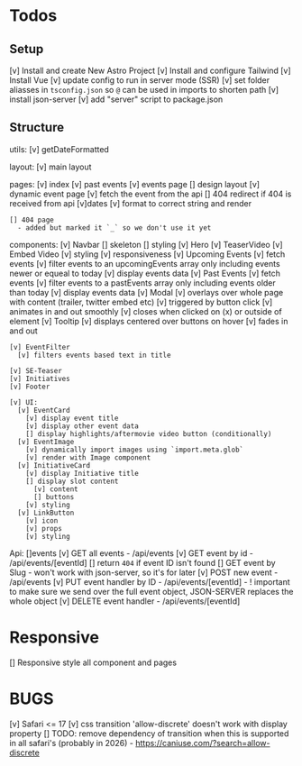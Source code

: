 # Todos 


## Setup
  [v] Install and create New Astro Project
  [v] Install and configure Tailwind
  [v] Install Vue
  [v] update config to run in server mode (SSR)
  [v] set folder aliasses in `tsconfig.json` so `@` can be used in imports to shorten path
  [v] install json-server
    [v] add "server" script to package.json

## Structure
  utils: 
    [v] getDateFormatted

  layout:
    [v] main layout

  pages:
    [v] index
    [v] past events
    [v] events page
      [] design layout
    [v] dynamic event page
      [v] fetch the event from the api
      [] 404 redirect if 404 is received from api
      [v]dates
        [v] format to correct string and render

    [] 404 page
      - added but marked it `_` so we don't use it yet
    
  components:
    [v] Navbar
      [] skeleton
      [] styling
    [v] Hero
    [v] TeaserVideo
      [v] Embed Video
      [v] styling
        [v] responsiveness
    [v] Upcoming Events
      [v] fetch events
      [v] filter events to an upcomingEvents array only including events newer or equeal to today
      [v] display events data 
    [v] Past Events
      [v] fetch events
      [v] filter events to a pastEvents array only including events older than today
      [v] display events data 
    [v] Modal
      [v] overlays over whole page with content (trailer, twitter embed etc)
      [v] triggered by button click 
      [v] animates in and out smoothly
      [v] closes when clicked on (x) or outside of element
    [v] Tooltip
      [v] displays centered over buttons on hover
      [v] fades in and out

    [v] EventFilter
      [v] filters events based text in title

    [v] SE-Teaser
    [v] Initiatives
    [v] Footer
    
    [v] UI:
      [v] EventCard
        [v] display event title
        [v] display other event data
        [] display highlights/aftermovie video button (conditionally)
      [v] EventImage
        [v] dynamically import images using `import.meta.glob`
        [v] render with Image component
      [v] InitiativeCard
        [v] display Initiative title
        [] display slot content
          [v] content
          [] buttons
        [v] styling
      [v] LinkButton
        [v] icon
        [v] props
        [v] styling
  
  Api:
    []events
      [v] GET all events - /api/events
      [v] GET event by id - /api/events/[eventId]
        [] return `404` if event ID isn't found
      [] GET event by Slug
        - won't work with json-server, so it's for later
      [v] POST new event - /api/events
      [v] PUT event handler by ID - /api/events/[eventId] 
        - ! important to make sure we send over the full event object, JSON-SERVER replaces the whole object
      [v] DELETE event handler - /api/events/[eventId]

# Responsive
  [] Responsive style all component and pages


# BUGS
  [v] Safari <= 17 
    [v] css transition 'allow-discrete' doesn't work with display property
    [] TODO: remove dependency of transition when this is supported in all safari's (probably in 2026)
      - https://caniuse.com/?search=allow-discrete
        

